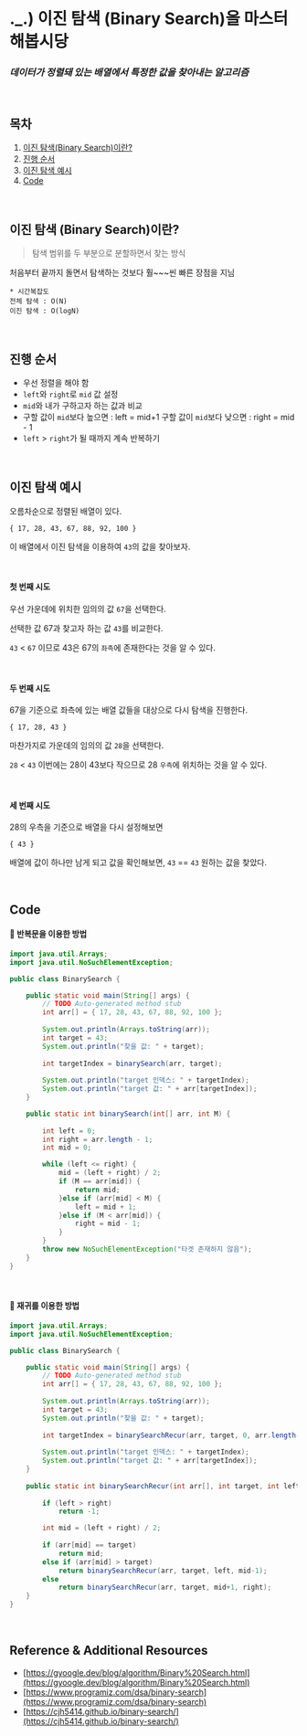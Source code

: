 # ._.) 이진 탐색 (Binary Search)을 마스터해봅시당

### *데이터가 정렬돼 있는 배열에서 특정한 값을 찾아내는 알고리즘*

<br>

## 목차
1. [이진 탐색(Binary Search)이란?](#이진-탐색-binary-search이란) 
2. [진행 순서](#진행-순서)
3. [이진 탐색 예시](#이진-탐색-예시)
4. [Code](#code)

<br>

## 이진 탐색 (Binary Search)이란?

> 탐색 범위를 두 부분으로 분할하면서 찾는 방식

처음부터 끝까지 돌면서 탐색하는 것보다 훨~~~씬 빠른 장점을 지님

```
* 시간복잡도
전체 탐색 : O(N)
이진 탐색 : O(logN)
```

<br>

## 진행 순서

- 우선 정렬을 해야 함
- `left`와 `right`로 `mid` 값 설정
- `mid`와 내가 구하고자 하는 값과 비교
- 구할 값이 `mid`보다 높으면 : left = mid+1
  구할 값이 `mid`보다 낮으면 : right = mid - 1
- `left` > `right`가 될 때까지 계속 반복하기

<br>

## 이진 탐색 예시
오름차순으로 정렬된 배열이 있다.

```
{ 17, 28, 43, 67, 88, 92, 100 }
```

이 배열에서 이진 탐색을 이용하여 `43`의 값을 찾아보자.

<br/>

#### 첫 번째 시도
우선 가운데에 위치한 임의의 값 `67`을 선택한다.

선택한 값 67과 찾고자 하는 값 `43`를 비교한다.

`43` < `67` 이므로 43은 67의 `좌측`에 존재한다는 것을 알 수 있다.

<br/>

#### 두 번째 시도
67을 기준으로 좌측에 있는 배열 값들을 대상으로 다시 탐색을 진행한다.

```
{ 17, 28, 43 }
```

마찬가지로 가운데의 임의의 값 `28`을 선택한다.

`28` < `43` 이번에는 28이 43보다 작으므로 28 `우측`에 위치하는 것을 알 수 있다.

<br/>

#### 세 번째 시도
28의 우측을 기준으로 배열을 다시 설정해보면

```
{ 43 }
```

배열에 값이 하나만 남게 되고 값을 확인해보면,
`43` == `43` 원하는 값을 찾았다.

<br/>

## Code

#### 📌 반복문을 이용한 방법

```java
import java.util.Arrays;
import java.util.NoSuchElementException;

public class BinarySearch {

	public static void main(String[] args) {
		// TODO Auto-generated method stub
		int arr[] = { 17, 28, 43, 67, 88, 92, 100 };
		
	    System.out.println(Arrays.toString(arr));
	    int target = 43;
	    System.out.println("찾을 값: " + target);
	    
		int targetIndex = binarySearch(arr, target);
		
		System.out.println("target 인덱스: " + targetIndex);
		System.out.println("target 값: " + arr[targetIndex]);
	}

	public static int binarySearch(int[] arr, int M) {
		
	    int	left = 0;
	    int right = arr.length - 1;
	    int mid = 0;

	    while (left <= right) {
	        mid = (left + right) / 2;
	        if (M == arr[mid]) {
	            return mid;
	        }else if (arr[mid] < M) {
	            left = mid + 1;
	        }else if (M < arr[mid]) {
	            right = mid - 1;
	        }
	    }
	    throw new NoSuchElementException("타겟 존재하지 않음");
	}
}

```

<br/>

#### 📌 재귀를 이용한 방법
```java
import java.util.Arrays;
import java.util.NoSuchElementException;

public class BinarySearch {

	public static void main(String[] args) {
		// TODO Auto-generated method stub
		int arr[] = { 17, 28, 43, 67, 88, 92, 100 };
		
	    System.out.println(Arrays.toString(arr));
	    int target = 43;
	    System.out.println("찾을 값: " + target);
	    
	    int targetIndex = binarySearchRecur(arr, target, 0, arr.length-1);
		
		System.out.println("target 인덱스: " + targetIndex);
		System.out.println("target 값: " + arr[targetIndex]);
	}
	
	public static int binarySearchRecur(int arr[], int target, int left, int right) {
		
	    if (left > right)
	        return -1;

	    int mid = (left + right) / 2;
	    
	    if (arr[mid] == target)
	        return mid;
	    else if (arr[mid] > target)
	        return binarySearchRecur(arr, target, left, mid-1);
	    else
	        return binarySearchRecur(arr, target, mid+1, right);
	}
}
```

<br/>

## Reference & Additional Resources

- [https://gyoogle.dev/blog/algorithm/Binary%20Search.html](https://gyoogle.dev/blog/algorithm/Binary%20Search.html)
- [https://www.programiz.com/dsa/binary-search](https://www.programiz.com/dsa/binary-search)
- [https://cjh5414.github.io/binary-search/](https://cjh5414.github.io/binary-search/)